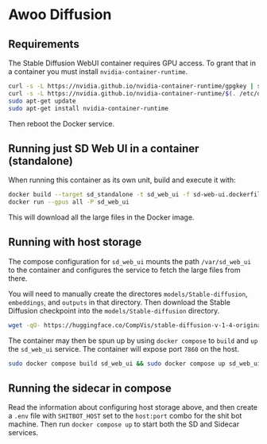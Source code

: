 Awoo Diffusion
==============

## Requirements
The Stable Diffusion WebUI container requires GPU access. To grant that in a
container you must install `nvidia-container-runtime`.

```sh
curl -s -L https://nvidia.github.io/nvidia-container-runtime/gpgkey | sudo apt-key add -
curl -s -L https://nvidia.github.io/nvidia-container-runtime/$(. /etc/os-release;echo $ID$VERSION_ID)/nvidia-container-runtime.list | sudo tee /etc/apt/sources.list.d/nvidia-container-runtime.list
sudo apt-get update
sudo apt-get install nvidia-container-runtime
```

Then reboot the Docker service.

## Running just SD Web UI in a container (standalone)

When running this container as its own unit, build and execute it with:

```sh
docker build --target sd_standalone -t sd_web_ui -f sd-web-ui.dockerfile .
docker run --gpus all -P sd_web_ui
```

This will download all the large files in the Docker image.

## Running with host storage

The compose configuration for `sd_web_ui` mounts the path `/var/sd_web_ui` to
the container and configures the service to fetch the large files from there.

You will need to manually create the directores `models/Stable-diffusion`,
`embeddings`, and `outputs` in that directory. Then download the Stable
Diffusion checkpoint into the `models/Stable-diffusion` directory.

```sh
wget -qO- https://huggingface.co/CompVis/stable-diffusion-v-1-4-original/resolve/main/sd-v1-4.ckpt > /var/sd_web_ui/models/Stable-diffusion/sd-v1-4.ckpt
```

The container may then be spun up by using `docker compose` to `build` and `up`
the `sd_web_ui` service. The container will expose port `7860` on the host.

```sh
sudo docker compose build sd_web_ui && sudo docker compose up sd_web_ui
```

## Running the sidecar in compose

Read the information about configuring host storage above, and then create a
`.env` file with `SHITBOT_HOST` set to the `host:port` combo for the shit bot
machine. Then run `docker compose up` to start both the SD and Sidecar services.
